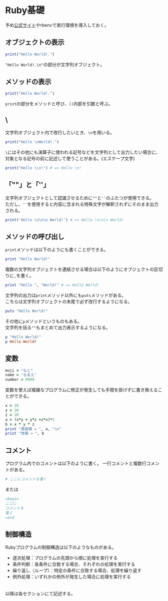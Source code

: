 # Ruby基礎
予め[公式サイト](https://www.ruby-lang.org/ja/)やrbenvで実行環境を導入しておく。
## オブジェクトの表示
```Ruby
print("Hello World!.")
```
`"Hello World!.\n"`の部分が文字列オブジェクト。  
## メソッドの表示
```Ruby
print("Hello World!.")
```
`print`の部分をメソッドと呼び、`()`内部を引数と呼ぶ。
## \
文字列オブジェクト内で改行したいとき、`\n`を用いる。
```Ruby
print("Hello \nWorld!.")
```
`\`にはその他にも演算子に使われる記号などを文字列として出力したい場合に、対象となる記号の前に記述して使うことがある。(エスケープ文字)
```Ruby
print("Hello \\n!") # => Hello \n!
```
## 「""」と「''」
文字列オブジェクトとして認識させるために`""`と`''`のふたつが使用できる。  
ただし、`''`を使用すると内容に含まれる特殊文字が解釈されずにそのまま出力される。
```Ruby
print('Hello \n\n\n World!') # => Hello \n\n\n World!
```
## メソッドの呼び出し
`print`メソッドは以下のようにも書くことができる。
```Ruby
print "Hello World!"
```
複数の文字列オブジェクトを連結させる場合は以下のようにオブジェクトの区切りに`,`を書く。
```Ruby
print "Hello ", "World!" # => Hello World!
```
文字列の出力は`print`メソッド以外にも`puts`メソッドがある。  
こちらは文字列オブジェクトの末尾で必ず改行するようになる。
```Ruby
puts "Hello World!"
```
その他に`p`メソッドというものもある。  
文字列を括る`""`もまとめて出力表示するようになる。
```Ruby
p "Hello World!"
p Hello World!
```
## 変数
```Ruby
moji = "もじ"
name = 'なまえ'
number = 9999
```
変数を使えば複雑なプログラムに修正が発生しても手間を掛けずに書き換えることができる。
```Ruby
x = 10
y = 20
z = 30
a = (x*y + y*z +z*x)*2
b = x * y * z
print "表面積 = ", a, "\n"
print "体積 = ", b
```
## コメント
プログラム内でのコメントは以下のように書く。
一行コメントと複数行コメントがある。
```Ruby
# ここにコメントを書く
```
または
```Ruby
=begin
ここに
コメントを
書く
=end
```
## 制御構造
Rubyプログラムの制御構造は以下のようなものがある。
- 逐次処理：プログラムの先頭から順に処理を実行する
- 条件判断：各条件に合致する場合、それぞれの処理を実行する
- 繰り返し（ループ）：特定の条件に合致する場合、処理を繰り返す
- 例外処理：いずれかの例外が発生した場合に処理を実行する
　  
　  
  
以降は各セクションにて記述する。